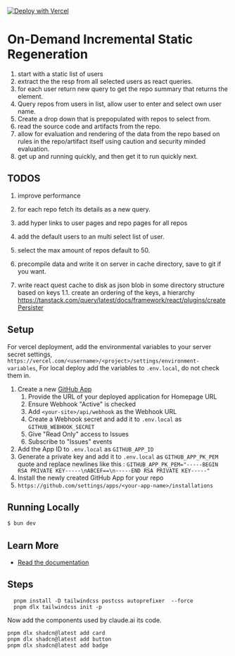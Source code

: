 [![Deploy with Vercel](https://vercel.com/button)](https://vercel.com/new/clone?repository-url=https%3A%2F%2Fgithub.com%2Fvercel%2Fon-demand-isr&env=GITHUB_WEBHOOK_SECRET,GITHUB_APP_ID,GITHUB_APP_PK_PEM&envDescription=API%20keys%20needed%20to%20connect%20to%20the%20GitHub%20Application.&envLink=https%3A%2F%2Fgithub.com%2Fvercel%2Fon-demand-isr&demo-title=On-Demand%20ISR&demo-description=Demo%20of%20on-demand%20ISR%20in%20Next.js%2012.1%20using%20GitHub%20Issues.&demo-url=https%3A%2F%2Fon-demand-isr.vercel.app)

# On-Demand Incremental Static Regeneration
1. start with a static list of users
1. extract the the resp from all selected users as react queries.
1. for each user return new query to get the repo summary that returns the element.
1. Query repos from users in list, allow user to enter and select own user name.
1. Create a drop down that is prepopulated with repos to select from.
1. read the source code and artifacts from the repo.
1. allow for evaluation and rendering of the data from the repo based on rules in the repo/artifact itself using caution and security minded evaluation.
1. get up and running quickly, and then get it to run quickly next.

## TODOS
1. improve performance
1. for each repo fetch its details as a new query.
1. add hyper links to user pages and repo pages for all repos
1. add the default users to an multi select list of user.
1. select the max amount of repos default to 50.

1. precompile data and write it on server in cache directory, save to git if you want.
1. write react quest cache to disk as json blob in some directory structure based on keys
1.1. create an ordering of the keys, a hierarchy
https://tanstack.com/query/latest/docs/framework/react/plugins/createPersister

## Setup

For vercel deployment, add the environmental variables to your server secret settings,
`https://vercel.com/<username>/<project>/settings/environment-variables`,
For local deploy add the variables to `.env.local`, do not check them in.

1. Create a new [GitHub App](https://github.com/settings/apps/new)
   1. Provide the URL of your deployed application for Homepage URL
   1. Ensure Webhook "Active" is checked
   1. Add `<your-site>/api/webhook` as the Webhook URL
   1. Create a Webhook secret and add it to `.env.local` as `GITHUB_WEBHOOK_SECRET`
   1. Give "Read Only" access to Issues
   1. Subscribe to "Issues" events
1. Add the App ID to `.env.local` as `GITHUB_APP_ID`
1. Generate a private key and add it to `.env.local` as `GITHUB_APP_PK_PEM`
quote and replace newlines like this :
```GITHUB_APP_PK_PEM="-----BEGIN RSA PRIVATE KEY-----\nABCEF==\n-----END RSA PRIVATE KEY-----"```
1. Install the newly created GitHub App for your repo
1. `https://github.com/settings/apps/<your-app-name>/installations`



## Running Locally

```bash
$ bun dev
```

## Learn More

- [Read the documentation](https://nextjs.org/docs/app/building-your-application/data-fetching/fetching-caching-and-revalidating#revalidating-data)

## Steps

```
  pnpm install -D tailwindcss postcss autoprefixer  --force
  pnpm dlx tailwindcss init -p
  ```
  
  Now add the components used by claude.ai its code.
  ```
  pnpm dlx shadcn@latest add card 
  pnpm dlx shadcn@latest add button
  pnpm dlx shadcn@latest add badge
```
